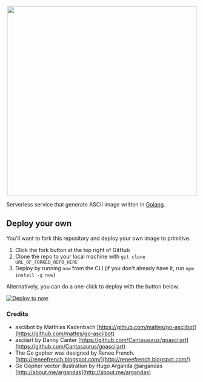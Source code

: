 <p align="center">
  <img src="https://raw.githubusercontent.com/sophearak/image-to-ascii/master/assets/image-2-ascii.png" height="500" />
</p>

Serverless service that generate ASCII image written in [Golang](https://golang.org/).

## Deploy your own

You'll want to fork this repository and deploy your own image to primitive.

1. Click the fork button at the top right of GitHub
2. Clone the repo to your local machine with `git clone URL_OF_FORKED_REPO_HERE`
4. Deploy by running `now` from the CLI (if you don't already have it, run `npm install -g now`)

Alternatively, you can do a one-click to deploy with the button below.

[![Deploy to now](https://deploy.now.sh/static/button.svg)](https://zeit.co/new/project?template=sophearak/image-to-ascii)

### Credits

- asciibot by Matthias Kadenbach [https://github.com/mattes/go-asciibot](https://github.com/mattes/go-asciibot)
- asciiart by Danny Canter [https://github.com/Cantasaurus/goasciiart](https://github.com/Cantasaurus/goasciiart)
- The Go gopher was designed by Renee French. [http://reneefrench.blogspot.com/](http://reneefrench.blogspot.com/)
- Go Gopher vector illustration by Hugo Arganda @argandas [http://about.me/argandas](http://about.me/argandas)
